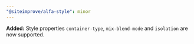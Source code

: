 ```yaml
---
"@siteimprove/alfa-style": minor
---
```


**Added:** Style properties `container-type`, `mix-blend-mode` and `isolation` are now supported.
